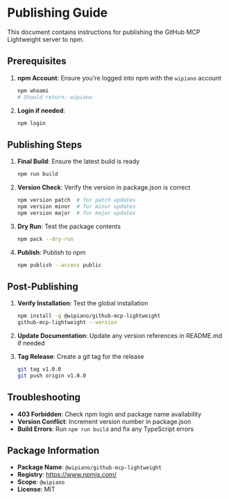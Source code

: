 # Publishing Guide

This document contains instructions for publishing the GitHub MCP Lightweight server to npm.

## Prerequisites

1. **npm Account**: Ensure you're logged into npm with the `wipiano` account
   ```bash
   npm whoami
   # Should return: wipiano
   ```

2. **Login if needed**:
   ```bash
   npm login
   ```

## Publishing Steps

1. **Final Build**: Ensure the latest build is ready
   ```bash
   npm run build
   ```

2. **Version Check**: Verify the version in package.json is correct
   ```bash
   npm version patch  # for patch updates
   npm version minor  # for minor updates  
   npm version major  # for major updates
   ```

3. **Dry Run**: Test the package contents
   ```bash
   npm pack --dry-run
   ```

4. **Publish**: Publish to npm
   ```bash
   npm publish --access public
   ```

## Post-Publishing

1. **Verify Installation**: Test the global installation
   ```bash
   npm install -g @wipiano/github-mcp-lightweight
   github-mcp-lightweight --version
   ```

2. **Update Documentation**: Update any version references in README.md if needed

3. **Tag Release**: Create a git tag for the release
   ```bash
   git tag v1.0.0
   git push origin v1.0.0
   ```

## Troubleshooting

- **403 Forbidden**: Check npm login and package name availability
- **Version Conflict**: Increment version number in package.json
- **Build Errors**: Run `npm run build` and fix any TypeScript errors

## Package Information

- **Package Name**: `@wipiano/github-mcp-lightweight`
- **Registry**: https://www.npmjs.com/
- **Scope**: `@wipiano`
- **License**: MIT
